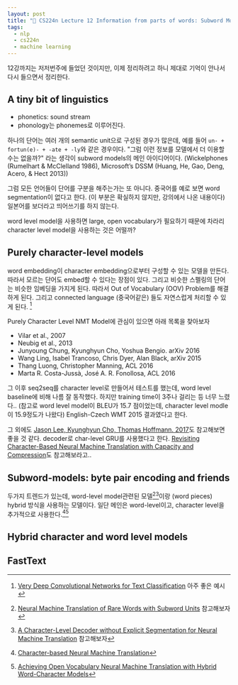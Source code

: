 ```yaml
---
layout: post
title: "📕 CS224n Lecture 12 Information from parts of words: Subword Models"
tags:
  - nlp
  - cs224n
  - machine learning
---
```


12강까지는 저저번주에 들었던 것이지만, 이제 정리하려고 하니 제대로 기억이 안나서 다시 들으면서 정리한다.

## A tiny bit of linguistics

* phonetics: sound stream
* phonology는 phonemes로 이루어진다.

하나의 단어는 여러 개의 semantic unit으로 구성된 경우가 많은데, 예를 들어 `un- + fortun(e)- + -ate + -ly`와 같은 경우이다. "그럼 이런 정보를 모델에서 더 이용할 수는 없을까?" 라는 생각이 subword models의 메인 아이디어이다. (Wickelphones (Rumelhart & McClelland 1986), Microsoft’s DSSM (Huang, He, Gao, Deng, Acero, & Hect 2013))

그럼 모든 언어들이 단어를 구분을 해주는가는 또 아니다. 중국어를 예로 보면 word segmentation이 없다고 한다. (이 부분은 확실하지 않지만, 강의에서 나온 내용이다) 일본어를 보더라고 띄어쓰기를 하지 않는다.

word level model을 사용하면 large, open vocabulary가 필요하기 때문에 차라리 character level model을 사용하는 것은 어떨까?

## Purely character-level models

word embedding이 character embedding으로부터 구성할 수 있는 모델을 만든다. 따라서 모르는 단어도 embed할 수 있다는 장점이 있다. 그리고 비슷한 스펠링의 단어는 비슷한 임베딩을 가지게 된다. 따라서 Out of Vocabulary (OOV) Problem를 해결하게 된다. 그리고 connected language (중국어같은) 들도 자연스럽게 처리할 수 있게 된다. [^VDCNN]

[^VDCNN]: [Very Deep Convolutional Networks for Text Classification](https://arxiv.org/abs/1606.01781) 아주 좋은 예시

Purely Character Level NMT Model에 관심이 있으면 아래 목록을 찾아보자

* Vilar et al., 2007
* Neubig et al., 2013
* Junyoung Chung, Kyunghyun Cho, Yoshua Bengio. arXiv 2016
* Wang Ling, Isabel Trancoso, Chris Dyer, Alan Black, arXiv 2015
* Thang Luong, Christopher Manning, ACL 2016
* Marta R. Costa-Jussà, José A. R. Fonollosa, ACL 2016

그 이후 seq2seq를 character level로 만들어서 테스트를 했는데, word level baseline에 비해 나름 잘 동작했다. 하지만 training time이 3주나 걸리는 등 너무 느렸다.. (참고로 word level model이 BLEU가 15.7 점이었는데, character level modle이 15.9정도가 나왔다) English-Czech WMT 2015 결과였다고 한다.

그 외에도 [Jason Lee, Kyunghyun Cho, Thomas Hoffmann. 2017](https://arxiv.org/abs/1610.03017)도 참고해보면 좋을 것 같다. decoder로 char-level GRU를 사용했다고 한다. [Revisiting Character-Based Neural Machine Translation with Capacity and Compression](https://arxiv.org/abs/1808.09943)도 참고해보라고..

## Subword-models: byte pair encoding and friends

두가지 트렌드가 있는데, word-level model관련된 모델[^wp1][^wp2]이랑 (word pieces) hybrid 방식을 사용하는 모델이다. 일단 메인은 word-level이고, character level을 추가적으로 사용한다.[^hybrid1][^hybrid2]

[^wp1]: [Neural Machine Translation of Rare Words with Subword Units](https://arxiv.org/abs/1508.07909) 참고해보자
[^wp2]: [A Character-Level Decoder without Explicit Segmentation for Neural Machine Translation](https://arxiv.org/abs/1603.06147) 참고해보자

[^hybrid1]: [Character-based Neural Machine Translation](https://arxiv.org/abs/1603.00810)
[^hybrid2]: [Achieving Open Vocabulary Neural Machine Translation with Hybrid Word-Character Models](https://arxiv.org/abs/1604.00788)

## Hybrid character and word level models

## FastText

